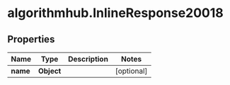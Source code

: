 # algorithmhub.InlineResponse20018

## Properties
Name | Type | Description | Notes
------------ | ------------- | ------------- | -------------
**name** | **Object** |  | [optional] 


